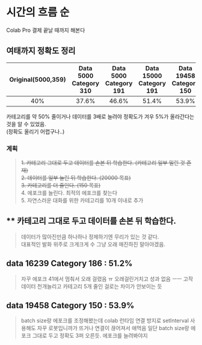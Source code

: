 # 시간의 흐름 순
Colab Pro 결제 끝날 때까지 해본다

## 여태까지 정확도 정리
|Original(5000,359)|Data 5000 Category 310|Data 5000 Category 191|Data 15000 Category 191|Data 19458 Category 150|
|:----------------:|:--------------------:|:--------------------:|:---------------------:|:---------------------:|
|        40%       |         37.6%        |         46.6%        |          51.4%        |          53.9%        |
  
  카테고리를 약 50% 줄이거나 데이터를 3배로 늘려야 정확도가 겨우 5%가 올라간다는 것을 알 수 있었음.  
  (정확도 올리기 어렵구나..)  
  
  ### 계획
  > ~~1.  카테고리 그대로 두고 데이터를 손본 뒤 학습한다. (카테고리 일부 밀린 것 존재)~~ </br>
  > ~~2.  데이터를 일부 늘린 뒤 학습한다. (20000 목표)~~ </br>
  > ~~3.  카테고리를 더 줄인다. (150 목표)~~ </br>
  > 4.  에포크를 늘린다. 최적의 에포크를 찾는다 </br>
  > 5.  자연스러운 대화를 위한 카테고리를 10개 이내로 추가


## ** 카테고리 그대로 두고 데이터를 손본 뒤 학습한다.
   > 데이터가 많아진만큼 하나하나 정제하기엔 무리가 있는 것 같다.  
   > 대표적인 발화 위주로 크게크게 수 그냥 오래 매진하진 말아야겠음.
## data 16239 Category 186 : 51.2%
> 자꾸 에포크 41에서 멈춰서 오래 걸렸음 ㅠ
> 오래걸린거치고 성과 없음 ㅡㅡ 고작 데이터 천개늘리고 카테고리 5개 줄인 걸로는 차이가 안보이는 듯
## data 19458 Category 150 : 53.9%
> batch size랑 에포크를 조정해봤는데 colab 런타임 연결 방지로 setInterval 사용해도 자꾸 로봇입니까가 뜨거나 연결이 끊어져서 애먹음
> 일단 batch size랑 에포크 그대로 두고 정확도 3퍼 오른듯. 에포크를 늘려봐야지
